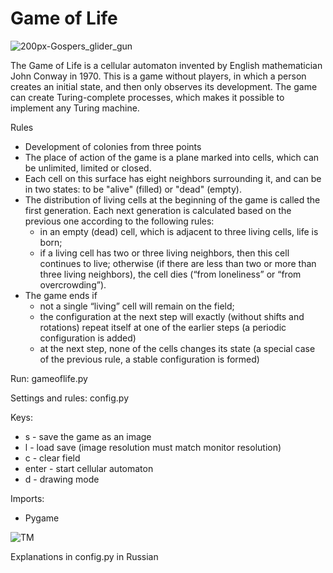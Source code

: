 # Game of Life

![200px-Gospers_glider_gun](https://github.com/bolgaro4ka/gameoflife/assets/123888141/c31c4f4f-ed61-4a2e-a0b5-130a1ddfcad8)

The Game of Life is a cellular automaton invented by English mathematician John Conway in 1970. This is a game without players, in which a person creates an initial state, and then only observes its development. The game can create Turing-complete processes, which makes it possible to implement any Turing machine.

Rules

- Development of colonies from three points
- The place of action of the game is a plane marked into cells, which can be unlimited, limited or closed.
- Each cell on this surface has eight neighbors surrounding it, and can be in two states: to be "alive" (filled) or "dead" (empty).
- The distribution of living cells at the beginning of the game is called the first generation. Each next generation is calculated based on the previous one according to the following rules:
    - in an empty (dead) cell, which is adjacent to three living cells, life is born;
    - if a living cell has two or three living neighbors, then this cell continues to live; otherwise (if there are less than two or more than three living neighbors), the cell dies (“from loneliness” or “from overcrowding”).
- The game ends if
    - not a single “living” cell will remain on the field;
    - the configuration at the next step will exactly (without shifts and rotations) repeat itself at one of the earlier steps (a periodic configuration is added)
    - at the next step, none of the cells changes its state (a special case of the previous rule, a stable configuration is formed)

Run: gameoflife.py

Settings and rules: config.py

Keys:
- s - save the game as an image
- l - load save (image resolution must match monitor resolution)
- c - clear field
- enter - start cellular automaton
- d - drawing mode

Imports:
- Pygame

![TM](https://github.com/bolgaro4ka/gameoflife/assets/123888141/52b8a841-c348-4016-bf43-12f7ae61d39f)

Explanations in config.py in Russian
